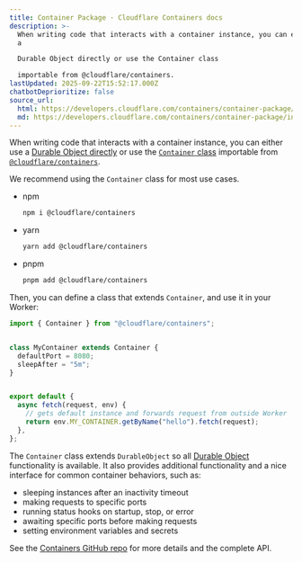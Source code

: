 ```yaml
---
title: Container Package · Cloudflare Containers docs
description: >-
  When writing code that interacts with a container instance, you can either use
  a

  Durable Object directly or use the Container class

  importable from @cloudflare/containers.
lastUpdated: 2025-09-22T15:52:17.000Z
chatbotDeprioritize: false
source_url:
  html: https://developers.cloudflare.com/containers/container-package/
  md: https://developers.cloudflare.com/containers/container-package/index.md
---
```


When writing code that interacts with a container instance, you can either use a [Durable Object directly](https://developers.cloudflare.com/containers/platform-details/durable-object-methods) or use the [`Container` class](https://github.com/cloudflare/containers) importable from [`@cloudflare/containers`](https://www.npmjs.com/package/@cloudflare/containers).

We recommend using the `Container` class for most use cases.

* npm

  ```sh
  npm i @cloudflare/containers
  ```

* yarn

  ```sh
  yarn add @cloudflare/containers
  ```

* pnpm

  ```sh
  pnpm add @cloudflare/containers
  ```

Then, you can define a class that extends `Container`, and use it in your Worker:

```javascript
import { Container } from "@cloudflare/containers";


class MyContainer extends Container {
  defaultPort = 8080;
  sleepAfter = "5m";
}


export default {
  async fetch(request, env) {
    // gets default instance and forwards request from outside Worker
    return env.MY_CONTAINER.getByName("hello").fetch(request);
  },
};
```

The `Container` class extends `DurableObject` so all [Durable Object](https://developers.cloudflare.com/durable-objects) functionality is available. It also provides additional functionality and a nice interface for common container behaviors, such as:

* sleeping instances after an inactivity timeout
* making requests to specific ports
* running status hooks on startup, stop, or error
* awaiting specific ports before making requests
* setting environment variables and secrets

See the [Containers GitHub repo](https://github.com/cloudflare/containers) for more details and the complete API.

